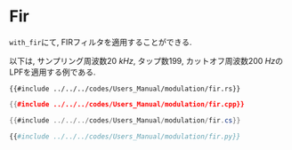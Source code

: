 # Fir

`with_fir`にて, FIRフィルタを適用することができる.

以下は, サンプリング周波数$\SI{20}{kHz}$, タップ数$199$, カットオフ周波数$\SI{200}{Hz}$のLPFを適用する例である. 

```rust,edition2021
{{#include ../../../codes/Users_Manual/modulation/fir.rs}}
```

```cpp
{{#include ../../../codes/Users_Manual/modulation/fir.cpp}}
```

```cs
{{#include ../../../codes/Users_Manual/modulation/fir.cs}}
```

```python
{{#include ../../../codes/Users_Manual/modulation/fir.py}}
```
